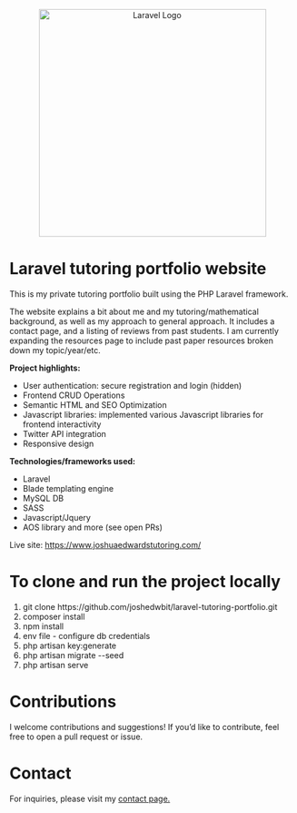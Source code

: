 <p align="center"><a href="https://laravel.com" target="_blank"><img src="https://raw.githubusercontent.com/laravel/art/master/logo-lockup/5%20SVG/2%20CMYK/1%20Full%20Color/laravel-logolockup-cmyk-red.svg" width="400" alt="Laravel Logo"></a></p>

# Laravel tutoring portfolio website
This is my private tutoring portfolio built using the PHP Laravel framework.

The website explains a bit about me and my tutoring/mathematical background, as well as my approach to general approach.
It includes a contact page, and a listing of reviews from past students.  I am currently expanding the resources page to include past paper resources broken down my topic/year/etc.

<b>Project highlights:</b>
<ul>
<li>User authentication: secure registration and login (hidden)</li>
<li>Frontend CRUD Operations</li>
<li>Semantic HTML and SEO Optimization</li>
<li>Javascript libraries: implemented various Javascript libraries for frontend interactivity</li>
<li>Twitter API integration</li>
<li>Responsive design</li>
</ul>

<b>Technologies/frameworks used:</b>
<ul>
<li>Laravel</li>
<li>Blade templating engine</li>
<li>MySQL DB</li>
<li>SASS</li>
<li>Javascript/Jquery</li>
<li>AOS library and more (see open PRs)</li>
</ul>

Live site: https://www.joshuaedwardstutoring.com/

# To clone and run the project locally
<ol>
<li>git clone https://github.com/joshedwbit/laravel-tutoring-portfolio.git</li>
<li>composer install</li>
<li>npm install</li>
<li>env file - configure db credentials</li>
<li>php artisan key:generate</li>
<li>php artisan migrate --seed</li>
<li>php artisan serve</li>
</ol>

# Contributions
I welcome contributions and suggestions! If you’d like to contribute, feel free to open a pull request or issue.

# Contact
For inquiries, please visit my <a href="https://www.joshuaedwardstutoring.com/contact">contact page.</a>